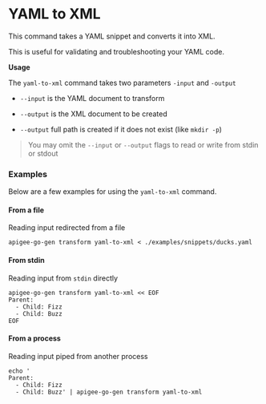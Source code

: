 # YAML to XML
<!--
  Copyright 2024 Google LLC

  Licensed under the Apache License, Version 2.0 (the "License");
  you may not use this file except in compliance with the License.
  You may obtain a copy of the License at

       http://www.apache.org/licenses/LICENSE-2.0

  Unless required by applicable law or agreed to in writing, software
  distributed under the License is distributed on an "AS IS" BASIS,
  WITHOUT WARRANTIES OR CONDITIONS OF ANY KIND, either express or implied.
  See the License for the specific language governing permissions and
  limitations under the License.
-->

This command takes a YAML snippet and converts it into XML.

This is useful for validating and troubleshooting your YAML code.

**Usage**

The `yaml-to-xml` command takes two parameters `-input` and `-output`

* `--input` is the YAML document to transform

* `--output` is the XML document to be created

* `--output` full path is created if it does not exist (like `mkdir -p`)

> You may omit the `--input` or `--output` flags to read or write from stdin or stdout

### Examples
Below are a few examples for using the `yaml-to-xml` command.

#### From a file
Reading input redirected from a file
```shell
apigee-go-gen transform yaml-to-xml < ./examples/snippets/ducks.yaml
```

#### From stdin
Reading input from `stdin` directly
```shell
apigee-go-gen transform yaml-to-xml << EOF
Parent:
  - Child: Fizz
  - Child: Buzz
EOF
```

#### From a process
Reading input piped from another process
```shell
echo '
Parent:
  - Child: Fizz
  - Child: Buzz' | apigee-go-gen transform yaml-to-xml
```

